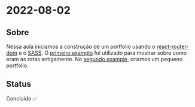 # 2022-08-02

## Sobre

Nessa aula iniciamos a construção de um portfolio usando o [react-router-dom](https://v5.reactrouter.com/web/guides/quick-start) e o [SASS](https://sass-lang.com/). O [primeiro examplo](./old_way/) foi utilizado para mostrar sobre como eram as rotas antigamente. No [segundo example](./portfolio/), criamos um pequeno portfolio.

## Status

Concluído ✅
